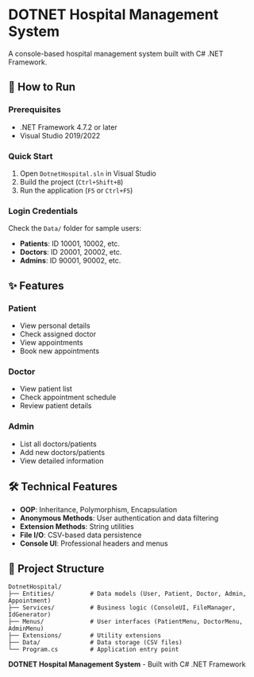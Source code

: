 # DOTNET Hospital Management System

A console-based hospital management system built with C# .NET Framework.

## 🚀 How to Run

### Prerequisites
- .NET Framework 4.7.2 or later
- Visual Studio 2019/2022

### Quick Start
1. Open `DotnetHospital.sln` in Visual Studio
2. Build the project (`Ctrl+Shift+B`)
3. Run the application (`F5` or `Ctrl+F5`)

### Login Credentials
Check the `Data/` folder for sample users:
- **Patients**: ID 10001, 10002, etc.
- **Doctors**: ID 20001, 20002, etc.
- **Admins**: ID 90001, 90002, etc.

## ✨ Features

### Patient
- View personal details
- Check assigned doctor
- View appointments
- Book new appointments

### Doctor
- View patient list
- Check appointment schedule
- Review patient details

### Admin
- List all doctors/patients
- Add new doctors/patients
- View detailed information

## 🛠️ Technical Features

- **OOP**: Inheritance, Polymorphism, Encapsulation
- **Anonymous Methods**: User authentication and data filtering
- **Extension Methods**: String utilities
- **File I/O**: CSV-based data persistence
- **Console UI**: Professional headers and menus

## 📁 Project Structure

```
DotnetHospital/
├── Entities/          # Data models (User, Patient, Doctor, Admin, Appointment)
├── Services/          # Business logic (ConsoleUI, FileManager, IdGenerator)
├── Menus/             # User interfaces (PatientMenu, DoctorMenu, AdminMenu)
├── Extensions/        # Utility extensions
├── Data/              # Data storage (CSV files)
└── Program.cs         # Application entry point
```

**DOTNET Hospital Management System** - Built with C# .NET Framework